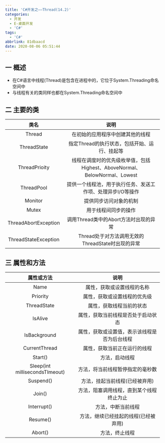 ```yaml
---
title: 'C#开发之——Thread(14.2)'
categories:
  - 开发
  - E-桌面开发
  - 'C#'
tags:
  - 'C#'
abbrlink: 81dbaacd
date: 2020-08-06 05:51:44
---
```

## 一 概述

* 在C#语言中线程(Thread)是包含在进程中的，它位于System.Threading命名空间中
* 与线程有关的类同样也都在System.Threading命名空间中

<!--more-->

## 二 主要的类

|         类名         |                             说明                             |
| :------------------: | :----------------------------------------------------------: |
|        Thread        |               在初始的应用程序中创建其他的线程               |
|     ThreadState      |         指定Thread的执行状态，包括开始、运行、挂起等         |
|    ThreadPrioity     | 线程在调度时的优先级枚举值，包括Highest、AboveNormal、BelowNormal、Lowest |
|      ThreadPool      | 提供一个线程池，用于执行任务、发送工作项、处理异步I/O等操作  |
|       Monitor        |                    提供同步访问对象的机制                    |
|        Mutex         |                     用于线程间同步的操作                     |
| ThreadAbortException |            调用Thread类中的Abort方法时出现的异常             |
| ThreadStateException |      Thread处于对方法调用无效的ThreadState时出现的异常       |

## 三 属性和方法

|         **属性或方法**         |                   **说明**                   |
| :----------------------------: | :------------------------------------------: |
|              Name              |          属性，获取或设置线程的名称          |
|            Priority            |         属性，获取或设置线程的优先级         |
|          ThreadState           |           属性，获取线程当前的状态           |
|            IsAlive             |      属性，获取当前线程是否处于启动状态      |
|          IsBackground          | 属性，获取或设置值，表示该线程是否为后台线程 |
|         CurrentThread          |         属性，获取当前正在运行的线程         |
|            Start()             |                方法，启动线程                |
| Sleep(int millisecondsTImeout) |       方法，将当前线程暂停指定的毫秒数       |
|           Suspend()            |        方法，挂起当前线程(已经被弃用)        |
|             Join()             |   方法，阻塞调用线程，直到某个线程终止为止   |
|          Interrupt()           |              方法，中断当前线程              |
|            Resume()            |     方法，继续已经挂起的线程(已经被弃用)     |
|            Abort()             |                方法，终止线程                |
